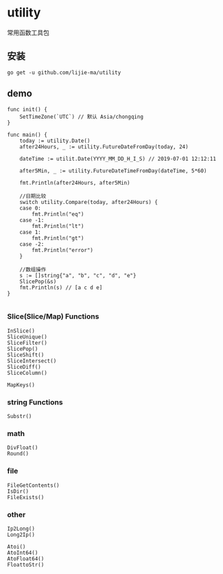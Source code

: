 # utility
常用函数工具包

## 安装
```
go get -u github.com/lijie-ma/utility
```

## demo

```golang
func init() {
	SetTimeZone(`UTC`) // 默认 Asia/chongqing
}

func main() {
	today := utility.Date()
	after24Hours, _ := utility.FutureDateFromDay(today, 24)

	dateTime := utilit.Date(YYYY_MM_DD_H_I_S) // 2019-07-01 12:12:11

	after5Min, _ := utility.FutureDateTimeFromDay(dateTime, 5*60)

	fmt.Println(after24Hours, after5Min)

	//日期比较
	switch utility.Compare(today, after24Hours) {
	case 0:
		fmt.Println("eq")
	case -1:
		fmt.Println("lt")
	case 1:
		fmt.Println("gt")
	case -2:
		fmt.Println("error")
	}

	//数组操作
	s := []string{"a", "b", "c", "d", "e"}
	SlicePop(&s)
	fmt.Println(s) // [a c d e]
}


```

### Slice(Slice/Map) Functions

```function
InSlice()
SliceUnique()
SliceFilter()
SlicePop()
SliceShift()
SliceIntersect()
SliceDiff()
SliceColumn()

MapKeys()
```

### string Functions

```function
Substr()
```

### math
```cassandraql
DivFloat()
Round()
```

### file
```cassandraql
FileGetContents()
IsDir()
FileExists()

```

### other

```cassandraql
Ip2Long()
Long2Ip()

Atoi()
AtoInt64()
AtoFloat64()
FloattoStr()
```